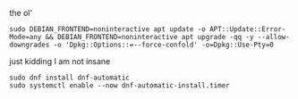 the ol'

    sudo DEBIAN_FRONTEND=noninteractive apt update -o APT::Update::Error-Mode=any && DEBIAN_FRONTEND=noninteractive apt upgrade -qq -y --allow-downgrades -o 'Dpkg::Options::=--force-confold' -o=Dpkg::Use-Pty=0

just kidding I am not insane

    sudo dnf install dnf-automatic
    sudo systemctl enable --now dnf-automatic-install.timer
